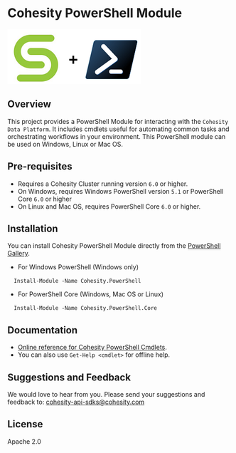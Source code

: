 # Cohesity PowerShell Module

![](docs/.gitbook/assets/cohesity_powershell.png)

## Overview

This project provides a PowerShell Module for interacting with the `Cohesity Data Platform`. It includes cmdlets useful for automating common tasks and orchestrating workflows in your environment. This PowerShell module can be used on Windows, Linux or Mac OS.

## Pre-requisites

* Requires a Cohesity Cluster running version `6.0` or higher.
* On Windows, requires Windows PowerShell version `5.1` or PowerShell Core `6.0` or higher
* On Linux and Mac OS, requires PowerShell Core `6.0` or higher.

## Installation

You can install Cohesity PowerShell Module directly from the [PowerShell Gallery](https://www.powershellgallery.com/items?q=cohesity).

* For Windows PowerShell (Windows only)
```
  Install-Module -Name Cohesity.PowerShell
```

* For PowerShell Core (Windows, Mac OS or Linux)
```
  Install-Module -Name Cohesity.PowerShell.Core
```

## Documentation

* [Online reference for Cohesity PowerShell Cmdlets](https://cohesityinc.gitbook.io/cohesity-powershell-module).
* You can also use `Get-Help <cmdlet>` for offline help.

## Suggestions and Feedback

We would love to hear from you. Please send your suggestions and feedback to: [cohesity-api-sdks@cohesity.com](mailto:cohesity-api-sdks@cohesity.com)

## License

Apache 2.0
